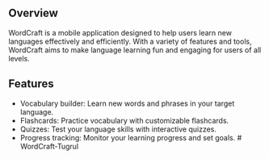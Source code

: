 ## Overview

WordCraft is a mobile application designed to help users learn new languages effectively and efficiently. With a variety of features and tools, WordCraft aims to make language learning fun and engaging for users of all levels.

## Features

- Vocabulary builder: Learn new words and phrases in your target language.
- Flashcards: Practice vocabulary with customizable flashcards.
- Quizzes: Test your language skills with interactive quizzes.
- Progress tracking: Monitor your learning progress and set goals.
#   W o r d C r a f t - T u g r u l  
 